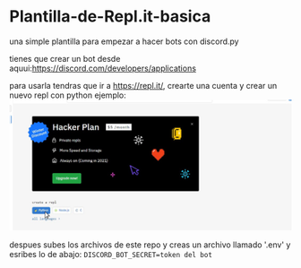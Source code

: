 # Plantilla-de-Repl.it-basica
una simple plantilla para empezar a hacer bots con discord.py

tienes que crear un bot desde aquui:https://discord.com/developers/applications

para usarla tendras que ir a https://repl.it/, crearte una cuenta y crear un nuevo repl con python
ejemplo:
![ejemplo](https://github.com/TheRegularDBJ/Plantilla-de-Repl.it-basica/blob/master/python.jpg?raw=true)


despues subes los archivos de este repo y creas un archivo llamado '.env' y esribes lo de abajo:
`DISCORD_BOT_SECRET=token del bot`

